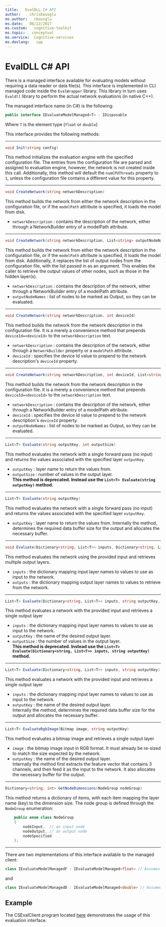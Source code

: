 ```yaml
---
title:   EvalDLL C# API
author:    chrisbasoglu
ms.author:   cbasoglu
ms.date:   06/22/2017
ms.custom:   cognitive-toolkit
ms.topic:   conceptual
ms.service:  Cognitive-services
ms.devlang:   cpp
---
```


# EvalDLL C# API

There is a managed interface available for evaluating models without requiring a data reader or data file(s). This interface is implemented in CLI managed code inside the `EvalWrapper` library. This library in turn uses `Evaldll` library to perform the actual network evaluations (in native C++).

The managed interface name (in C#) is the following:  
```cs
public interface IEvaluateModelManaged<T> : IDisposable
```
Where `T` is the element type (`float` or `double`)

This interface provides the following methods:    
***
```cs
void Init(string config)
```
This method initializes the evaluation engine with the specified configuration file. The entries from the configuration file are parsed and assigned to evaluation engine, however, the network is not created inside this call. Additionally, this method will default the `numCPUThreads` property to `1`, unless the configuration file contains a different value for this property.

***

```cs
void CreateNetwork(string networkDescription)
```
This method builds the network from either the network description in the configuration file, or if the `modelPath` attribute is specified, it loads the model from disk.    
* `networkDescription` : contains the description of the network, either through a NetworkBuilder entry of a modelPath attribute.

***

```cs
void CreateNetwork(string networkDescription, List<string> outputNodeNames)
```
This method builds the network from either the network description in the configuration file, or if the `modelPath` attribute is specified, it loads the model from disk. Additionally, it replaces the list of output nodes from the configuration file, with the list passed in as an argument. This enables the caller to retrieve the output values of other nodes, such as those in the hidden layer(s).   
* `networkDescription` : contains the description of the network, either through a NetworkBuilder entry of a modelPath attribute.
* `outputNodeNames`    : list of nodes to be marked as Output, so they can be evaluated.

***

```cs
void CreateNetwork(string networkDescription, int deviceId)
```
This method builds the network from the network description in the configuration file. It is a merely a convenience method that prepends `deviceId=<deviceId>` to the `networkDescription` text.
* `networkDescription` : contains the description of the network, either through a `NetworkBuilder` property or a `modelPath` attribute.
* `deviceId`           : specifies the device Id value to prepend to the network description's `deviceId` property.

***

```cs
void CreateNetwork(string networkDescription, int deviceId, List<string> outputNodeNames)
```
This method builds the network from the network description in the configuration file. It is a merely a convenience method that prepends `deviceId=<deviceId>` to the `networkDescription` text.
* `networkDescription` : contains the description of the network, either through a NetworkBuilder entry of a modelPath attribute.
* `deviceId`           : specifies the device Id value to prepend to the network description's `deviceId` property.
* `outputNodeNames`    : list of nodes to be marked as Output, so they can be evaluated.

***

```cs
List<T> Evaluate(string outputKey, int outputSize)
```
This method evaluates the network with a single forward pass (no input) and returns the values associated with the specified layer `outputKey`.    
* `outputKey`  : layer name to return the values from.    
* `outputSize` : number of values in the output layer.  
**This method is deprecated. Instead use the `List<T> Evaluate(string outputKey)` method.**  

***

```cs
List<T> Evaluate(string outputKey)
```
This method evaluates the network with a single forward pass (no input) and returns the values associated with the specified layer `outputKey`.    
* `outputKey`  : layer name to return the values from.
Internally the method, determines the required data buffer size for the output and allocates the necessary buffer.

***

```cs
void Evaluate(Dictionary<string, List<T>> inputs, Dictionary<string, List<T>> outputs)
```
This method evaluates the network using the provided input and retrieves multiple output layers.    
* `inputs`  : the dictionary mapping input layer names to values to use as input to the network.    
* `outputs` : the dictionary mapping output layer names to values to retrieve from the network.    

***

```cs
List<T> Evaluate(Dictionary<string, List<T>> inputs, string outputKey, int outputSize)
```
This method evaluates a network with the provided input and retrieves a single output layer
* `inputs`     : the dictionary mapping input layer names to values to use as input to the network.      
* `outputKey`  : the name of the desired output layer.    
* `outputSize` : the number of values in the output layer.  
**This method is deprecated. Instead use the `List<T> Evaluate(Dictionary<string, List<T>> inputs, string outputKey)` method.**    

***

```cs
List<T> Evaluate(Dictionary<string, List<T>> inputs, string outputKey)
```
This method evaluates a network with the provided input and retrieves a single output layer
* `inputs`     : the dictionary mapping input layer names to values to use as input to the network.      
* `outputKey`  : the name of the desired output layer.    
Internally the method, determines the required data buffer size for the output and allocates the necessary buffer.

***

```cs
List<T> EvaluateRgbImage(Bitmap image, string outputKey)
```
This method evaluates a bitmap image and retrieves a single output layer
* `image`     : the bitmap image input in RGB format. It must already be re-sized to match the size expected by the network.      
* `outputKey` : the name of the desired output layer.    
Internally the method first extracts the feature vector that contains 3 channels, and then feed it as the input to the network. It also allocates the necessary buffer for the output.

***

```cs
Dictionary<string, int> GetNodeDimensions(NodeGroup nodeGroup)
```
This method returns a dictionary of items, with each item mapping the layer name (key) to the dimension size. The node group is defined through the `NodeGroup` enumeration:
```cs
    public enum class NodeGroup     
    {      
        nodeInput,  // an input node     
        nodeOutput, // an output node     
        nodeSpecified     
    };
```

***

There are two implementations of this interface available to the managed client:
```cs
class IEvaluateModelManagedF : IEvaluateModelManaged<float> // Assumes data elements of type float
```
and
```cs
class IEvaluateModelManagedD : IEvaluateModelManaged<double> // Assumes data elements of type double
```

## Example
The CSEvalClient program located [here](https://github.com/Microsoft/CNTK/blob/master/Examples/Evaluation/CSEvalClient) demonstrates the usage of this evaluation interface.
